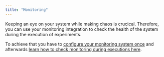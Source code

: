 ```yaml
---
title: "Monitoring"
---
```


Keeping an eye on your system while making chaos is crucical. Therefore, you can use your monitoring integration to check the health of the system during the
execution of experiments.

To achieve that you have to [configure your monitoring system once](../install-configure/70-configure-monitoring) and afterwards [learn how to check monitoring during executions here](../learn/40-integrate-monitoring).

